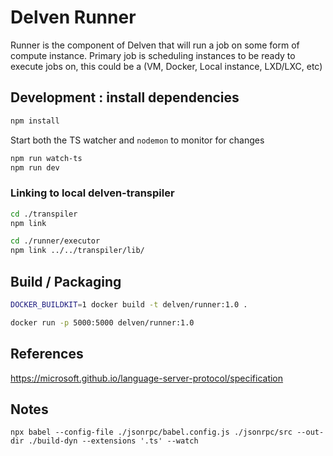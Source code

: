 # Delven Runner

Runner is the component of Delven that will run a job on some form of compute instance.
Primary job is scheduling instances to be ready to execute jobs on, this could be a (VM, Docker, Local instance, LXD/LXC, etc)

## Development : install dependencies

```bash
npm install
```

Start both the TS watcher and `nodemon` to monitor for changes

```bash
npm run watch-ts
npm run dev
```


### Linking to local delven-transpiler

```sh
cd ./transpiler
npm link

cd ./runner/executor
npm link ../../transpiler/lib/
```


## Build / Packaging

```bash
DOCKER_BUILDKIT=1 docker build -t delven/runner:1.0 .
```

```bash
docker run -p 5000:5000 delven/runner:1.0
```


## References

https://microsoft.github.io/language-server-protocol/specification


## Notes

```
npx babel --config-file ./jsonrpc/babel.config.js ./jsonrpc/src --out-dir ./build-dyn --extensions '.ts' --watch
```
